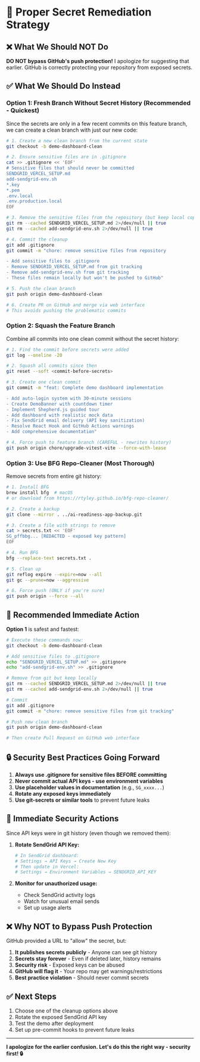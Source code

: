 # 🔐 Proper Secret Remediation Strategy

## ❌ What We Should NOT Do

**DO NOT bypass GitHub's push protection!** I apologize for suggesting that earlier. GitHub is correctly protecting your repository from exposed secrets.

## ✅ What We Should Do Instead

### Option 1: Fresh Branch Without Secret History (Recommended - Quickest)

Since the secrets are only in a few recent commits on this feature branch, we can create a clean branch with just our new code:

```bash
# 1. Create a new clean branch from the current state
git checkout -b demo-dashboard-clean

# 2. Ensure sensitive files are in .gitignore
cat >> .gitignore << 'EOF'
# Sensitive files that should never be committed
SENDGRID_VERCEL_SETUP.md
add-sendgrid-env.sh
*.key
*.pem
.env.local
.env.production.local
EOF

# 3. Remove the sensitive files from the repository (but keep local copies)
git rm --cached SENDGRID_VERCEL_SETUP.md 2>/dev/null || true
git rm --cached add-sendgrid-env.sh 2>/dev/null || true

# 4. Commit the cleanup
git add .gitignore
git commit -m "chore: remove sensitive files from repository

- Add sensitive files to .gitignore
- Remove SENDGRID_VERCEL_SETUP.md from git tracking
- Remove add-sendgrid-env.sh from git tracking
- These files remain locally but won't be pushed to GitHub"

# 5. Push the clean branch
git push origin demo-dashboard-clean

# 6. Create PR on GitHub and merge via web interface
# This avoids pushing the problematic commits
```

### Option 2: Squash the Feature Branch

Combine all commits into one clean commit without the secret history:

```bash
# 1. Find the commit before secrets were added
git log --oneline -20

# 2. Squash all commits since then
git reset --soft <commit-before-secrets>

# 3. Create one clean commit
git commit -m "feat: Complete demo dashboard implementation

- Add auto-login system with 30-minute sessions
- Create DemoBanner with countdown timer
- Implement Shepherd.js guided tour
- Add dashboard with realistic mock data
- Fix SendGrid email delivery (API key sanitization)
- Resolve React Hook and GitHub Actions warnings
- Add comprehensive documentation"

# 4. Force push to feature branch (CAREFUL - rewrites history)
git push origin chore/upgrade-vitest-vite --force-with-lease
```

### Option 3: Use BFG Repo-Cleaner (Most Thorough)

Remove secrets from entire git history:

```bash
# 1. Install BFG
brew install bfg  # macOS
# or download from https://rtyley.github.io/bfg-repo-cleaner/

# 2. Create a backup
git clone --mirror . ../ai-readiness-app-backup.git

# 3. Create a file with strings to remove
cat > secrets.txt << 'EOF'
SG_pffbbg... [REDACTED - exposed key pattern]
EOF

# 4. Run BFG
bfg --replace-text secrets.txt .

# 5. Clean up
git reflog expire --expire=now --all
git gc --prune=now --aggressive

# 6. Force push (ONLY if you're sure)
git push origin --force --all
```

## 🎯 Recommended Immediate Action

**Option 1** is safest and fastest:

```bash
# Execute these commands now:
git checkout -b demo-dashboard-clean

# Add sensitive files to .gitignore
echo "SENDGRID_VERCEL_SETUP.md" >> .gitignore
echo "add-sendgrid-env.sh" >> .gitignore

# Remove from git but keep locally
git rm --cached SENDGRID_VERCEL_SETUP.md 2>/dev/null || true
git rm --cached add-sendgrid-env.sh 2>/dev/null || true

# Commit
git add .gitignore
git commit -m "chore: remove sensitive files from git tracking"

# Push new clean branch
git push origin demo-dashboard-clean

# Then create Pull Request on GitHub web interface
```

## 🔒 Security Best Practices Going Forward

1. **Always use .gitignore for sensitive files BEFORE committing**
2. **Never commit actual API keys - use environment variables**
3. **Use placeholder values in documentation** (e.g., `SG_xxxx...`)
4. **Rotate any exposed keys immediately**
5. **Use git-secrets or similar tools** to prevent future leaks

## 🚨 Immediate Security Actions

Since API keys were in git history (even though we removed them):

1. **Rotate SendGrid API Key:**
   ```bash
   # In SendGrid dashboard:
   # Settings → API Keys → Create New Key
   # Then update in Vercel:
   # Settings → Environment Variables → SENDGRID_API_KEY
   ```

2. **Monitor for unauthorized usage:**
   - Check SendGrid activity logs
   - Watch for unusual email sends
   - Set up usage alerts

## ❌ Why NOT to Bypass Push Protection

GitHub provided a URL to "allow" the secret, but:

1. **It publishes secrets publicly** - Anyone can see git history
2. **Secrets stay forever** - Even if deleted later, history remains
3. **Security risk** - Exposed keys can be abused
4. **GitHub will flag it** - Your repo may get warnings/restrictions
5. **Best practice violation** - Should never commit secrets

## ✅ Next Steps

1. Choose one of the cleanup options above
2. Rotate the exposed SendGrid API key
3. Test the demo after deployment
4. Set up pre-commit hooks to prevent future leaks

---

**I apologize for the earlier confusion. Let's do this the right way - security first! 🔒**
